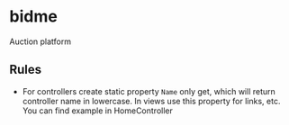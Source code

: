 # bidme

Auction platform

## Rules

- For controllers create static property `Name` only get, which will return controller name in lowercase.
  In views use this property for links, etc. You can find example in HomeController
